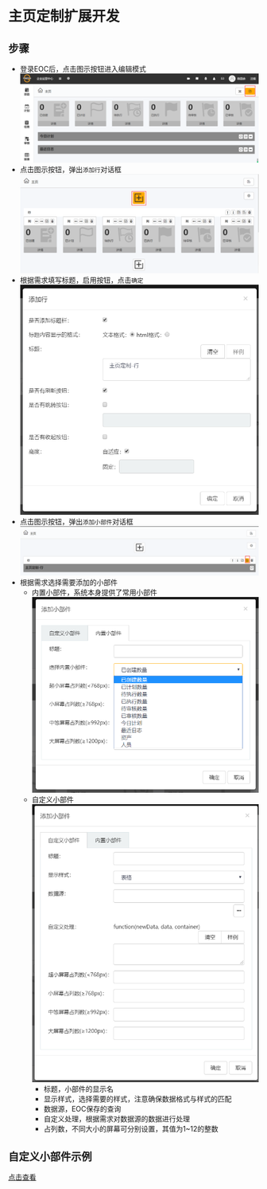 # 主页定制扩展开发
## 步骤
* 登录EOC后，点击图示按钮进入编辑模式
    ![edit](./images/主页定制1.png)
* 点击图示按钮，弹出`添加行`对话框
    ![addRow](./images/主页定制2.png)
* 根据需求填写标题，启用按钮，点击`确定`
    ![rowInfo](./images/主页定制3.png)
* 点击图示按钮，弹出`添加小部件`对话框
    ![addPanel](./images/主页定制4.png)
* 根据需求选择需要添加的小部件
    * 内置小部件，系统本身提供了常用小部件
        ![innerPanel](./images/主页定制6.png)
    * 自定义小部件
        ![panelInfo](./images/主页定制5.png)
        * 标题，小部件的显示名
        * 显示样式，选择需要的样式，注意确保数据格式与样式的匹配
        * 数据源，EOC保存的查询
        * 自定义处理，根据需求对数据源的数据进行处理
        * 占列数，不同大小的屏幕可分别设置，其值为1~12的整数

## 自定义小部件示例
[点击查看](系统扩展指南/主页定制扩展例子.md)